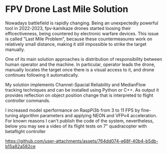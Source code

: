 # FPV Drone Last Mile Solution

Nowadays battlefield is rapidly changing. Being an unexpectedly powerful tool in 2022-2023, fpv-kamikaze drones started loosing their efficectiveness, being countered by electronic warfare devices.
This issue is called "Last Mile Problem", because these countermeasures work on relatively small distance, making it still impossible to strike the target manually. 

One of its main solution approaches is distribution of responsibility between human operator and the machine. In particular, operator leads the drone, manually locates the target once there is a visual access to it, and drone continues following it automatically.

My solution implements Channel-Spacial Reliability and MedianFlow tracking techniques and can be installed using Python or C++. As output it provides reflection on object position change that is interpreted to flight controller commands. 

I increased model sperformance on RaspPi3b from 3 to 11 FPS by fine-tuning algorithm parameters and applying NEON and VFPv4 acceleration. For known reasons I can't publish the code of the system, nevertheless, below you may see a video of its flight tests on 7" quadracopter with betaflight controller



https://github.com/user-attachments/assets/764dd074-e68f-40b4-b5db-b15a82a582ce

